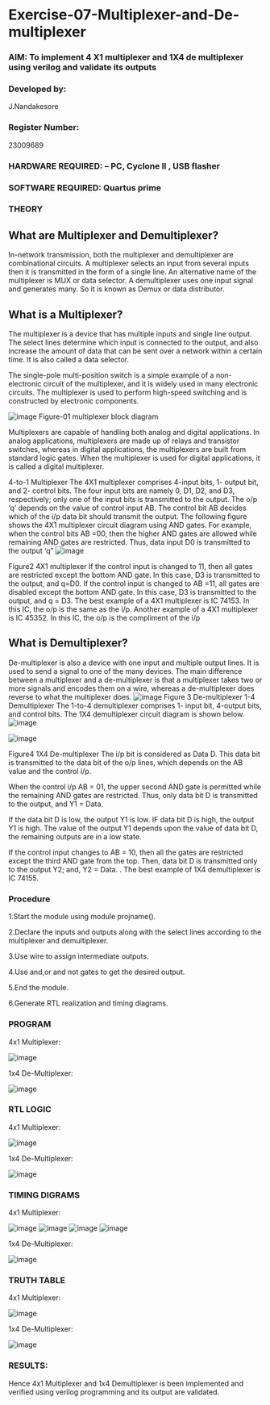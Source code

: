 # Exercise-07-Multiplexer-and-De-multiplexer
### AIM: To implement 4 X1 multiplexer and 1X4 de multiplexer using verilog and validate its outputs
### Developed by:
J.Nandakesore
### Register Number:
23009689
### HARDWARE REQUIRED:  – PC, Cyclone II , USB flasher
### SOFTWARE REQUIRED:   Quartus prime
### THEORY 

## What are Multiplexer and Demultiplexer?
In-network transmission, both the multiplexer and demultiplexer are combinational circuits. A multiplexer selects an input from several inputs then it is transmitted in the form of a single line. An alternative name of the multiplexer is MUX or data selector. A demultiplexer uses one input signal and generates many. So it is known as Demux or data distributor.

## What is a Multiplexer?
The multiplexer is a device that has multiple inputs and single line output. The select lines determine which input is connected to the output, and also increase the amount of data that can be sent over a network within a certain time. It is also called a data selector.

The single-pole multi-position switch is a simple example of a non-electronic circuit of the multiplexer, and it is widely used in many electronic circuits. The multiplexer is used to perform high-speed switching and is constructed by electronic components.

![image](https://user-images.githubusercontent.com/36288975/170912485-73c395c7-23c0-4e78-a53d-a2f0d07d9662.png)
          Figure-01 multiplexer block diagram 

Multiplexers are capable of handling both analog and digital applications. In analog applications, multiplexers are made up of relays and transistor switches, whereas in digital applications, the multiplexers are built from standard logic gates. When the multiplexer is used for digital applications, it is called a digital multiplexer.

4-to-1 Multiplexer
The 4X1 multiplexer comprises 4-input bits, 1- output bit, and 2- control bits. The four input bits are namely 0, D1, D2, and D3, respectively; only one of the input bits is transmitted to the output. The o/p ‘q’ depends on the value of control input AB. The control bit AB decides which of the i/p data bit should transmit the output. The following figure shows the 4X1 multiplexer circuit diagram using AND gates. For example, when the control bits AB =00, then the higher AND gates are allowed while remaining AND gates are restricted. Thus, data input D0 is transmitted to the output ‘q”
![image](https://user-images.githubusercontent.com/36288975/170912568-3598c60a-5035-41f3-b0c4-ccedba13aca5.png)


Figure2 4X1 multiplexer 
If the control input is changed to 11, then all gates are restricted except the bottom AND gate. In this case, D3 is transmitted to the output, and q=D0. If the control input is changed to AB =11, all gates are disabled except the bottom AND gate. In this case, D3 is transmitted to the output, and q = D3. The best example of a 4X1 multiplexer is IC 74153. In this IC, the o/p is the same as the i/p. Another example of a 4X1 multiplexer is IC 45352. In this IC, the o/p is the compliment of the i/p


## What is Demultiplexer?
De-multiplexer is also a device with one input and multiple output lines. It is used to send a signal to one of the many devices. The main difference between a multiplexer and a de-multiplexer is that a multiplexer takes two or more signals and encodes them on a wire, whereas a de-multiplexer does reverse to what the multiplexer does.
![image](https://user-images.githubusercontent.com/36288975/170912606-a30e4b74-1726-4430-b245-2c3c3d9c232d.png)
Figure 3 De-multiplexer 
1-4 Demultiplexer
The 1-to-4 demultiplexer comprises 1- input bit, 4-output bits, and control bits. The 1X4 demultiplexer circuit diagram is shown below.![image](https://user-images.githubusercontent.com/36288975/170912683-00fb746a-1d45-4023-91d1-3a70b841073c.png)

![image](https://user-images.githubusercontent.com/36288975/170912741-7cbd52af-7e0d-4be3-b5c6-6fb9c4eca7c9.png)

Figure4 1X4 De-multiplexer 
The i/p bit is considered as Data D. This data bit is transmitted to the data bit of the o/p lines, which depends on the AB value and the control i/p.

When the control i/p AB = 01, the upper second AND gate is permitted while the remaining AND gates are restricted. Thus, only data bit D is transmitted to the output, and Y1 = Data.

If the data bit D is low, the output Y1 is low. IF data bit D is high, the output Y1 is high. The value of the output Y1 depends upon the value of data bit D, the remaining outputs are in a low state.

If the control input changes to AB = 10, then all the gates are restricted except the third AND gate from the top. Then, data bit D is transmitted only to the output Y2; and, Y2 = Data. . The best example of 1X4 demultiplexer is IC 74155.

 
 
### Procedure
1.Start the module using module projname().

2.Declare the inputs and outputs along with the select lines according to the multiplexer and demultiplexer.

3.Use wire to assign intermediate outputs.

4.Use and,or and not gates to get the desired output.

5.End the module.

6.Generate RTL realization and timing diagrams.

### PROGRAM 

4x1 Multiplexer:

![image](https://github.com/Nandakesore0210/Exercise-07-Multiplexer-and-De-multiplexer/assets/149365088/65a3e614-84ce-4e9f-a050-19458aff1c61)

1x4 De-Multiplexer:

![image](https://github.com/Nandakesore0210/Exercise-07-Multiplexer-and-De-multiplexer/assets/149365088/b44c26d6-6be6-4620-8082-182ff011abcd)

### RTL LOGIC  

4x1 Multiplexer:

![image](https://github.com/Nandakesore0210/Exercise-07-Multiplexer-and-De-multiplexer/assets/149365088/c63f30da-2ce7-406d-a337-c91699968615)

1x4 De-Multiplexer:

![image](https://github.com/Nandakesore0210/Exercise-07-Multiplexer-and-De-multiplexer/assets/149365088/57bfc0bc-14f6-472b-8c8c-c706380d309c)

### TIMING DIGRAMS  

4x1 Multiplexer:

![image](https://github.com/Nandakesore0210/Exercise-07-Multiplexer-and-De-multiplexer/assets/149365088/a6d72c79-942c-4b11-bea7-c2fbfe47b6ec)
![image](https://github.com/Nandakesore0210/Exercise-07-Multiplexer-and-De-multiplexer/assets/149365088/3aba84cf-6e0d-4f6b-a22a-bbee0ced6cc2)
![image](https://github.com/Nandakesore0210/Exercise-07-Multiplexer-and-De-multiplexer/assets/149365088/fb6e0882-6c3c-4ef8-9873-de24df6a4cf5)
![image](https://github.com/Nandakesore0210/Exercise-07-Multiplexer-and-De-multiplexer/assets/149365088/6b66b8cc-3f9d-4374-816e-a409b01b803c)

1x4 De-Multiplexer:

![image](https://github.com/Nandakesore0210/Exercise-07-Multiplexer-and-De-multiplexer/assets/149365088/6ada7049-464e-49a3-b0bb-b96554ec0506)

### TRUTH TABLE 

4x1 Multiplexer:

![image](https://github.com/Nandakesore0210/Exercise-07-Multiplexer-and-De-multiplexer/assets/149365088/86f8732b-c8b3-4386-9960-58b5cfa569fc)

1x4 De-Multiplexer:

![image](https://github.com/Nandakesore0210/Exercise-07-Multiplexer-and-De-multiplexer/assets/149365088/b08ddf80-2224-4a26-9813-a9a6c4fc13d1)

### RESULTS:
Hence 4x1 Multiplexer and 1x4 Demultiplexer is been implemented and verified using verilog programming and its output are validated.
